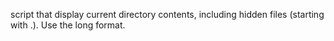 script that display current directory contents, including hidden files (starting with .). Use the long format.
